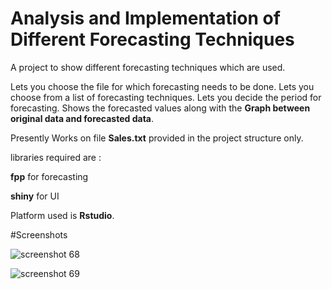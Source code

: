 # Analysis and Implementation of Different Forecasting Techniques

A project to show different forecasting techniques which are used.

Lets you choose the file for which forecasting needs to be done.
Lets you choose from a list of forecasting techniques.
Lets you decide the period for forecasting.
Shows the forecasted values along with the **Graph between original data and forecasted data**.

Presently Works on file **Sales.txt** provided in the project structure only.

libraries required are : 

**fpp** for forecasting 

**shiny** for UI

Platform used is **Rstudio**.

#Screenshots

![screenshot 68](https://cloud.githubusercontent.com/assets/20659938/21708291/038641b2-d3fd-11e6-9d95-b5f68f126426.png)



![screenshot 69](https://cloud.githubusercontent.com/assets/20659938/21708290/0383f600-d3fd-11e6-8eeb-b5f2450443c7.png)

